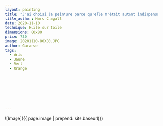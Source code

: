 ```yaml
---
layout: painting
title: "J'ai choisi la peinture parce qu'elle m'était autant indispensable que la nourriture. Elle me semblait être une fenêtre par laquelle je pouvais m'envoler dans un autre monde."                      
title_author: Marc Chagall                                              
date: 2020-11-10
technique: Huile sur toile 
dimensions: 80x80
price: 720
image: 20201110-80X80.JPG
author: Garanse
tags:
  - Gris
  - Jaune
  - Vert
  - Orange
  
  
  
  
  
  
  
  
---
```

![Image]({{ page.image | prepend: site.baseurl}})

